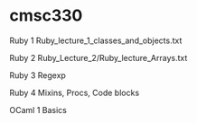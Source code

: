 # cmsc330

Ruby 1 Ruby_lecture_1_classes_and_objects.txt

Ruby 2 Ruby_Lecture_2/Ruby_lecture_Arrays.txt

Ruby 3 Regexp

Ruby 4 Mixins, Procs, Code blocks

OCaml 1 Basics
